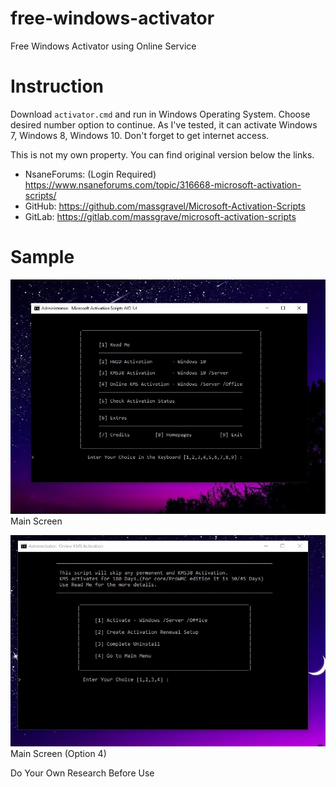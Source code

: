 # free-windows-activator
Free Windows Activator using Online Service

# Instruction
Download `activator.cmd` and run in Windows Operating System. Choose desired number option to continue.
As I've tested, it can activate Windows 7, Windows 8, Windows 10.
Don't forget to get internet access.

This is not my own property. You can find original version below the links.
- NsaneForums: (Login Required) https://www.nsaneforums.com/topic/316668-microsoft-activation-scripts/
- GitHub: https://github.com/massgravel/Microsoft-Activation-Scripts
- GitLab: https://gitlab.com/massgrave/microsoft-activation-scripts

# Sample
![Main Screen](https://github.com/chitkokooo/free-windows-activator/blob/main/main%20screen.jpg)
Main Screen

![Main Screen (Option 4)](https://github.com/chitkokooo/free-windows-activator/blob/main/main%20screen%20(option%204).jpg)
Main Screen (Option 4)

Do Your Own Research Before Use
